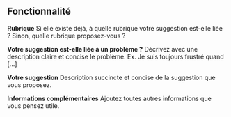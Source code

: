 ## Fonctionnalité

**Rubrique**
Si elle existe déjà, à quelle rubrique votre suggestion est-elle liée ? Sinon, quelle rubrique proposez-vous ?

**Votre suggestion est-elle liée à un problème ?** 
Décrivez avec une description claire et concise le problème. Ex. Je suis toujours frustré quand [...]

**Votre suggestion** 
Description succincte et concise de la suggestion que vous proposez.

**Informations complémentaires**
Ajoutez toutes autres informations que vous pensez utile.
